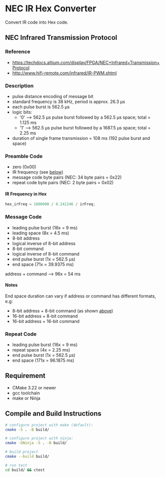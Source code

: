 <!-- ----------------------------------------------------------------------- -->

# NEC IR Hex Converter

Convert IR code into Hex code.

## NEC Infrared Transmission Protocol

### Reference

- https://techdocs.altium.com/display/FPGA/NEC+Infrared+Transmission+Protocol
- http://www.hifi-remote.com/infrared/IR-PWM.shtml

### Description

- pulse distance encoding of message bit
- standard frequency is 38 kHz, period is approx. 26.3 μs
- each pulse burst is 562.5 μs
- logic bits:
  - '0' --> 562.5 μs pulse burst followed by a 562.5 μs space; total = 1.125 ms
  - '1' --> 562.5 μs pulse burst followed by a 1687.5 μs space; total = 2.25 ms
- duration of single frame transmission = 108 ms (192 pulse burst and space)

### Preamble Code

- zero (0x00)
- IR frequency (see [below](#ir-frequency-in-hex))
- message code byte pairs (NEC: 34 byte pairs = 0x22)
- repeat code byte pairs (NEC: 2 byte pairs = 0x02)

#### IR Frequency in Hex

```c
hex_irFreq = 1000000 / 0.241246 / irFreq;
```

### Message Code

- leading pulse burst (16x = 9 ms)
- leading space (8x = 4.5 ms)
- 8-bit address
- logical inverse of 8-bit address
- 8-bit command
- logical inverse of 8-bit command
- end pulse burst (1x = 562.5 μs)
- end space (71x = 39.9375 ms)

address + command --> 96x = 54 ms

#### Notes

End space duration can vary if address or command has different formats, e.g:

- 8-bit address + 8-bit command (as shown [above](#message-code))
- 16-bit address + 8-bit command
- 16-bit address + 16-bit command

### Repeat Code

- leading pulse burst (16x = 9 ms)
- repeat space (4x = 2.25 ms)
- end pulse burst (1x = 562.5 μs)
- end space (171x = 96.1875 ms)

## Requirement

- CMake 3.22 or newer
- gcc toolchain
- make or Ninja

## Compile and Build Instructions

```sh
# configure project with make (default):
cmake -S . -B build/

# configure project with ninja:
cmake -GNinja -S . -B build/

# build project
cmake --build build/

# run test
cd build/ && ctest
```

<!-- ----------------------------------------------------------------------- -->
